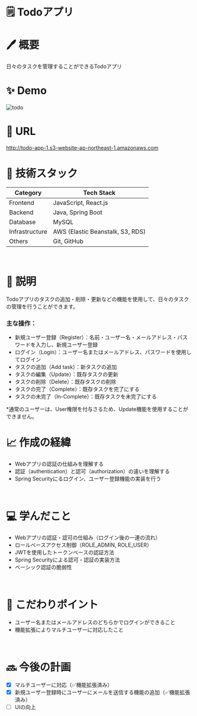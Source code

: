 # 🗒️ Todoアプリ
# 🖊️ 概要
日々のタスクを管理することができるTodoアプリ
<br>    

# ✨ Demo
![todo](https://github.com/zakzackr/todo-app/assets/100734822/a228274e-fc61-401d-aad0-d44b986059f0)
<br>    

# 📍 URL
http://todo-app-1.s3-website-ap-northeast-1.amazonaws.com
<br>    
    
# 💾 技術スタック
| Category | Tech Stack |
| ---- | ---- |
| Frontend | JavaScript, React.js |
| Backend | Java, Spring Boot |
| Database | MySQL |
| Infrastructure | AWS (Elastic Beanstalk, S3, RDS) |
| Others | Git, GitHub |
<br>    

# 📝 説明
Todoアプリのタスクの追加・削除・更新などの機能を使用して、日々のタスクの管理を行うことができます。
<br>    

### 主な操作：
* 新規ユーザー登録（Register）：名前・ユーザー名・メールアドレス・パスワードを入力し、新規ユーザー登録
* ログイン（Login）：ユーザー名またはメールアドレス、パスワードを使用してログイン
* タスクの追加（Add task）：新タスクの追加
* タスクの編集（Update）：既存タスクの更新
* タスクの削除（Delete）：既存タスクの削除
* タスクの完了（Complete）：既存タスクを完了にする
* タスクの未完了（In-Complete）：既存タスクを未完了にする

*通常のユーザーは、User権限を付与さるため、Update機能を使用することができません。
<br>

# 📈 作成の経緯
* Webアプリの認証の仕組みを理解する
* 認証（authentication）と認可（authorization）の違いを理解する
* Spring Securityにるログイン、ユーザー登録機能の実装を行う
<br>    

# 💻 学んだこと
* Webアプリの認証・認可の仕組み（ログイン後の一連の流れ）
* ロールベースアクセス制御（ROLE_ADMIN, ROLE_USER）
* JWTを使用したトークンベースの認証方法
* Spring Securityによる認可・認証の実装方法
* ベーシック認証の脆弱性
<br>    

# 🌈 こだわりポイント
* ユーザー名またはメールアドレスのどちらかでログインができること
* 機能拡張によりマルチユーザーに対応したこと
<br>    

# 🔜 今後の計画
- [x] マルチユーザーに対応（✅機能拡張済み）    
- [x] 新規ユーザー登録時にユーザーにメールを送信する機能の追加（✅機能拡張済み）    
- [ ] UIの向上
